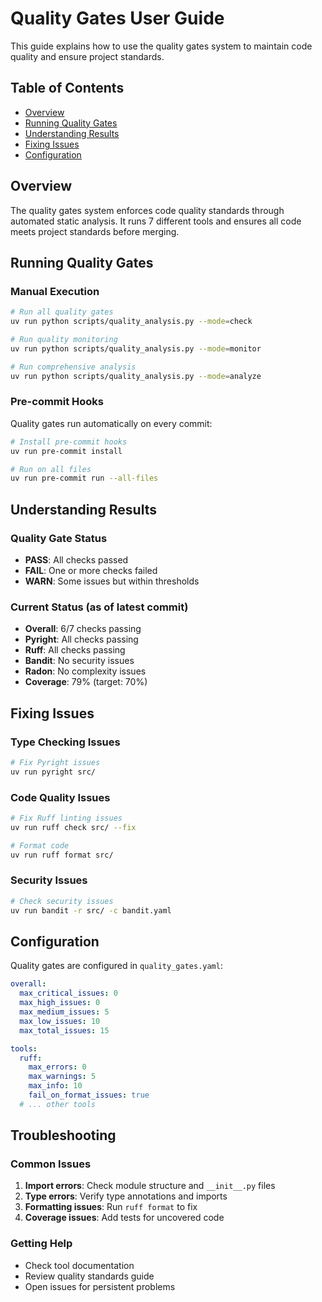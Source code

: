 # Quality Gates User Guide

This guide explains how to use the quality gates system to maintain code quality and ensure project standards.

## Table of Contents
- [Overview](#overview)
- [Running Quality Gates](#running-quality-gates)
- [Understanding Results](#understanding-results)
- [Fixing Issues](#fixing-issues)
- [Configuration](#configuration)

## Overview

The quality gates system enforces code quality standards through automated static analysis. It runs 7 different tools and ensures all code meets project standards before merging.

## Running Quality Gates

### Manual Execution
```bash
# Run all quality gates
uv run python scripts/quality_analysis.py --mode=check

# Run quality monitoring
uv run python scripts/quality_analysis.py --mode=monitor

# Run comprehensive analysis
uv run python scripts/quality_analysis.py --mode=analyze
```

### Pre-commit Hooks
Quality gates run automatically on every commit:
```bash
# Install pre-commit hooks
uv run pre-commit install

# Run on all files
uv run pre-commit run --all-files
```

## Understanding Results

### Quality Gate Status
- **PASS**: All checks passed
- **FAIL**: One or more checks failed
- **WARN**: Some issues but within thresholds

### Current Status (as of latest commit)
- **Overall**: 6/7 checks passing
- **Pyright**: All checks passing
- **Ruff**: All checks passing
- **Bandit**: No security issues
- **Radon**: No complexity issues
- **Coverage**: 79% (target: 70%)

## Fixing Issues

### Type Checking Issues
```bash
# Fix Pyright issues
uv run pyright src/
```

### Code Quality Issues
```bash
# Fix Ruff linting issues
uv run ruff check src/ --fix

# Format code
uv run ruff format src/

```

### Security Issues
```bash
# Check security issues
uv run bandit -r src/ -c bandit.yaml
```

## Configuration

Quality gates are configured in `quality_gates.yaml`:
```yaml
overall:
  max_critical_issues: 0
  max_high_issues: 0
  max_medium_issues: 5
  max_low_issues: 10
  max_total_issues: 15

tools:
  ruff:
    max_errors: 0
    max_warnings: 5
    max_info: 10
    fail_on_format_issues: true
  # ... other tools
```

## Troubleshooting

### Common Issues
1. **Import errors**: Check module structure and `__init__.py` files
2. **Type errors**: Verify type annotations and imports
3. **Formatting issues**: Run `ruff format` to fix
4. **Coverage issues**: Add tests for uncovered code

### Getting Help
- Check tool documentation
- Review quality standards guide
- Open issues for persistent problems
